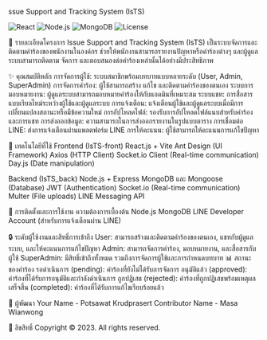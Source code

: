 ssue Support and Tracking System (IsTS)

<img alt="React" src="https://img.shields.io/badge/React-19-blue.svg">
<img alt="Node.js" src="https://img.shields.io/badge/Node.js-22.x-green.svg">
<img alt="MongoDB" src="https://img.shields.io/badge/MongoDB-8.x-green.svg">
<img alt="License" src="https://img.shields.io/badge/license-MIT-blue.svg">

📝 รายละเอียดโครงการ
Issue Support and Tracking System (IsTS) เป็นระบบจัดการและติดตามคำร้องของพนักงานในองค์กร ช่วยให้พนักงานสามารถรายงานปัญหาหรือคำร้องต่างๆ และผู้ดูแลระบบสามารถติดตาม จัดการ และตอบสนองต่อคำร้องเหล่านั้นได้อย่างมีประสิทธิภาพ

✨ คุณสมบัติหลัก
การจัดการผู้ใช้: ระบบสมาชิกพร้อมบทบาทแบบหลายระดับ (User, Admin, SuperAdmin)
การจัดการคำร้อง: ผู้ใช้สามารถสร้าง แก้ไข และติดตามคำร้องของตนเอง
ระบบการมอบหมายงาน: ผู้ดูแลระบบสามารถมอบหมายคำร้องให้กับแอดมินที่เหมาะสม
ระบบแชท: การสื่อสารแบบเรียลไทม์ระหว่างผู้ใช้และผู้ดูแลระบบ
การแจ้งเตือน: แจ้งเตือนผู้ใช้และผู้ดูแลระบบเมื่อมีการเปลี่ยนแปลงสถานะหรือมีข้อความใหม่
การอัปโหลดไฟล์: รองรับการอัปโหลดไฟล์แนบสำหรับคำร้องและการแชท
การส่งออกข้อมูล: ความสามารถในการส่งออกรายงานในรูปแบบตาราง
การเชื่อมต่อ LINE: ส่งการแจ้งเตือนผ่านแพลตฟอร์ม LINE
การให้คะแนน: ผู้ใช้สามารถให้คะแนนการแก้ไขปัญหา

🔧 เทคโนโลยีที่ใช้
Frontend (IsTS-front)
React.js + Vite
Ant Design (UI Framework)
Axios (HTTP Client)
Socket.io Client (Real-time communication)
Day.js (Date manipulation)

Backend (IsTS_back)
Node.js + Express
MongoDB และ Mongoose (Database)
JWT (Authentication)
Socket.io (Real-time communication)
Multer (File uploads)
LINE Messaging API

🚀 การติดตั้งและการใช้งาน
ความต้องการเบื้องต้น
Node.js 
MongoDB
LINE Developer Account (สำหรับการแจ้งเตือนผ่าน LINE)

🔒 ระดับผู้ใช้งานและสิทธิ์การเข้าถึง
User: สามารถสร้างและติดตามคำร้องของตนเอง, แชทกับผู้ดูแลระบบ, และให้คะแนนการแก้ไขปัญหา
Admin: สามารถจัดการคำร้อง, มอบหมายงาน, และสื่อสารกับผู้ใช้
SuperAdmin: มีสิทธิ์เข้าถึงทั้งหมด รวมถึงการจัดการผู้ใช้และการกำหนดบทบาท
📊 สถานะของคำร้อง
รอดำเนินการ (pending): คำร้องที่ยังไม่ได้รับการจัดการ
อนุมัติแล้ว (approved): คำร้องที่ได้รับการอนุมัติและกำลังดำเนินการ
ถูกปฏิเสธ (rejected): คำร้องที่ถูกปฏิเสธพร้อมเหตุผล
เสร็จสิ้น (completed): คำร้องที่ได้รับการแก้ไขเรียบร้อยแล้ว

👥 ผู้พัฒนา
Your Name - Potsawat Krudprasert
Contributor Name - Masa Wianwong

📄 ลิขสิทธิ์
Copyright © 2023. All rights reserved.
